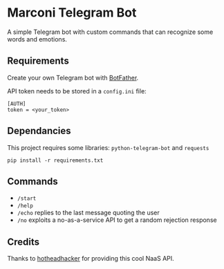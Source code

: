 # Marconi Telegram Bot
A simple Telegram bot with custom commands that can recognize some words and emotions. 

## Requirements
Create your own Telegram bot with [BotFather](https://telegram.me/BotFather).

API token needs to be stored in a `config.ini` file:
```
[AUTH]
token = <your_token>
```

## Dependancies
This project requires some libraries: `python-telegram-bot` and `requests`  
    
    pip install -r requirements.txt

## Commands
- `/start`
- `/help` 
- `/echo` replies to the last message  quoting the user
- `/no` exploits a no-as-a-service API to get a random rejection response

## Credits
Thanks to [hotheadhacker](https://github.com/hotheadhacker/no-as-a-service) for providing this cool NaaS API.
